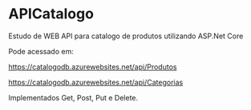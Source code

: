 # APICatalogo

Estudo de WEB API para catalogo de produtos utilizando ASP.Net Core

Pode acessado em:

https://catalogodb.azurewebsites.net/api/Produtos

https://catalogodb.azurewebsites.net/api/Categorias

Implementados Get, Post, Put e Delete.
